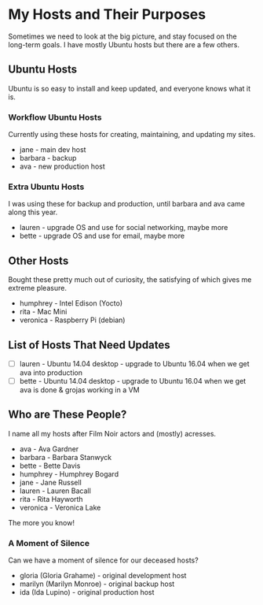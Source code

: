 
# My Hosts and Their Purposes

Sometimes we need to look at the big picture, and stay focused on the long-term goals.
I have mostly Ubuntu hosts but there are a few others.

## Ubuntu Hosts

Ubuntu is so easy to install and keep updated, and everyone knows what it is.

### Workflow Ubuntu Hosts

Currently using these hosts for creating, maintaining, and updating my sites.

* jane - main dev host
* barbara - backup
* ava - new production host

### Extra Ubuntu Hosts

I was using these for backup and production, until barbara and ava came along this year.

* lauren - upgrade OS and use for social networking, maybe more
* bette - upgrade OS and use for email, maybe more

## Other Hosts

Bought these pretty much out of curiosity, the satisfying of which gives me extreme pleasure.

* humphrey - Intel Edison (Yocto)
* rita - Mac Mini
* veronica - Raspberry Pi (debian)

## List of Hosts That Need Updates

- [ ] lauren - Ubuntu 14.04 desktop - upgrade to Ubuntu 16.04 when we get ava into production
- [ ] bette - Ubuntu 14.04 desktop - upgrade to Ubuntu 16.04 when we get ava is done & grojas working in a VM

## Who are These People?

I name all my hosts after Film Noir actors and (mostly) acresses.

* ava - Ava Gardner
* barbara - Barbara Stanwyck
* bette - Bette Davis
* humphrey - Humphrey Bogard
* jane - Jane Russell
* lauren - Lauren Bacall
* rita - Rita Hayworth
* veronica - Veronica Lake

The more you know!

### A Moment of Silence

Can we have a moment of silence for our deceased hosts?

* gloria (Gloria Grahame) - original development host
* marilyn (Marilyn Monroe) - original backup host
* ida (Ida Lupino) - original production host

